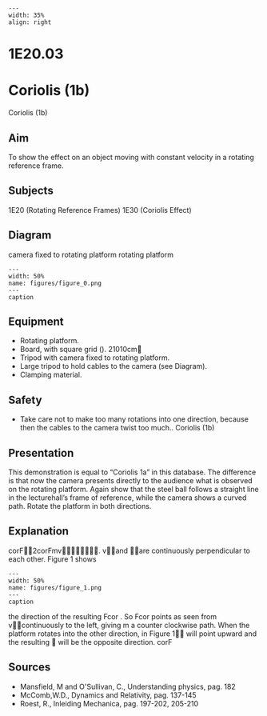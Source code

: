 
```{figure} /figures/busy.png
---
width: 35%
align: right
```
# 1E20.03 
  # Coriolis (1b) 
 Coriolis (1b)   
  
## Aim   
 To show the effect on an object moving with constant velocity in a rotating reference frame.    
  
## Subjects   
 1E20 (Rotating Reference Frames) 1E30 (Coriolis Effect)   
  
## Diagram   
  camera fixed to rotating platform rotating platform   
```{figure} figures/figure_0.png  
---  
width: 50%  
name: figures/figure_0.png  
---  
caption  
``` 
    
  
## Equipment   
 
 *  Rotating platform. 
 *  Board, with square grid (). 21010cm
 *  Tripod with camera fixed to rotating platform. 
 *  Large tripod to hold cables to the camera (see Diagram). 
 *  Clamping material.   
  
## Safety   
 
 *  Take care not to make too many rotations into one direction, because then the cables to the camera twist too much.. Coriolis (1b)
    
  
## Presentation   
 This demonstration is equal to “Coriolis 1a” in this database. The difference is that now the camera presents directly to the audience what is observed on the rotating platform. Again show that the steel ball follows a straight line in the lecturehall’s frame of reference, while the camera shows a curved path. Rotate the platform in both directions.   
  
## Explanation   
 corF2corFmv. vand are continuously perpendicular to each other. Figure 1 shows    
```{figure} figures/figure_1.png  
---  
width: 50%  
name: figures/figure_1.png  
---  
caption  
``` 
 the direction of the resulting Fcor . So Fcor points as seen from vcontinuously to the left, giving m  a counter clockwise path. When the platform rotates into the other direction, in Figure 1 will point upward and the resulting  will be the opposite direction. corF   
  
## Sources   
 
 *  Mansfield, M and O'Sullivan, C., Understanding physics, pag. 182 
 *  McComb,W.D., Dynamics and Relativity, pag. 137-145 
 *  Roest, R., Inleiding Mechanica, pag. 197-202, 205-210
  